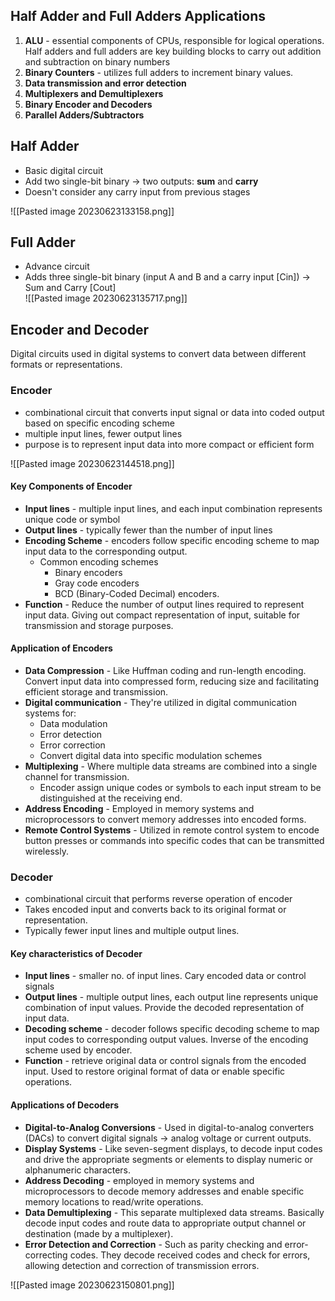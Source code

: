 ## Half Adder and Full Adders Applications
1. **ALU** - essential components of CPUs, responsible for logical operations. Half adders and full adders are key building blocks to carry out addition and subtraction on binary numbers
2. **Binary Counters** - utilizes full adders to increment binary values.
3. **Data transmission and error detection**
4. **Multiplexers and Demultiplexers**
5. **Binary Encoder and Decoders**
6. **Parallel Adders/Subtractors**

## Half Adder
- Basic digital circuit
- Add two single-bit binary -> two outputs: **sum** and **carry**
- Doesn't consider any carry input from previous stages

![[Pasted image 20230623133158.png]]

## Full Adder
- Advance circuit
- Adds three single-bit binary (input A and B and a carry input [Cin]) -> Sum and Carry [Cout]  
![[Pasted image 20230623135717.png]]

## Encoder and Decoder
Digital circuits used in digital systems to convert data between different formats or representations.

### Encoder
- combinational circuit that converts input signal or data into coded output based on specific encoding scheme
- multiple input lines, fewer output lines
- purpose is to represent input data into more compact or efficient form

![[Pasted image 20230623144518.png]]

#### Key Components of Encoder
- **Input lines** - multiple input lines, and each input combination represents unique code or symbol
- **Output lines** - typically fewer than the number of input lines
- **Encoding Scheme** - encoders follow specific encoding scheme to map input data to the corresponding output.
	- Common encoding schemes
		- Binary encoders
		- Gray code encoders
		- BCD (Binary-Coded Decimal) encoders.
- **Function** - Reduce the number of output lines required to represent input data. Giving out compact representation of input, suitable for transmission and storage purposes.

#### Application of Encoders
- **Data Compression** - Like Huffman coding and run-length encoding. Convert input data into compressed form, reducing size and facilitating efficient storage and transmission.
- **Digital communication** - They're utilized in digital communication systems for:
	- Data modulation
	- Error detection
	- Error correction
	- Convert digital data into specific modulation schemes
- **Multiplexing** - Where multiple data streams are combined into a single channel for transmission. 
	- Encoder assign unique codes or symbols to each input stream to be distinguished at the receiving end.
- **Address Encoding** - Employed in memory systems and microprocessors to convert memory addresses into encoded forms.
- **Remote Control Systems** - Utilized in remote control system to encode button presses or commands into specific codes that can be transmitted wirelessly.


### Decoder
- combinational circuit that performs reverse operation of encoder
- Takes encoded input and converts back to its original format or representation.
- Typically fewer input lines and multiple output lines.

#### Key characteristics of Decoder
- **Input lines** - smaller no. of input lines. Cary encoded data or control signals
- **Output lines** - multiple output lines, each output line represents unique combination of input values. Provide the decoded representation of input data.
- **Decoding scheme** - decoder follows specific decoding scheme to map input codes to corresponding output values. Inverse of the encoding scheme used by encoder.
- **Function** - retrieve original data or control signals from the encoded input. Used to restore original format of data or enable specific operations.


#### Applications of Decoders
- **Digital-to-Analog Conversions** - Used in digital-to-analog converters (DACs) to convert digital signals -> analog voltage or current outputs.
- **Display Systems** - Like seven-segment displays, to decode input codes and drive the appropriate segments or elements to display numeric or alphanumeric characters.
- **Address Decoding** - employed in memory systems and microprocessors to decode memory addresses and enable specific memory locations to read/write operations.
- **Data Demultiplexing** - This separate multiplexed data streams. Basically decode input codes and route data to appropriate output channel or destination (made by a multiplexer).
- **Error Detection and Correction** - Such as parity checking and error-correcting codes. They decode received codes and check for errors, allowing detection and correction of transmission errors.

![[Pasted image 20230623150801.png]]